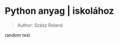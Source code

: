 # Python anyag | iskolához
>Author: Szász Roland
<!-- 
## ![SMTH]()
Just paste a link here of a photo do you like! 
-->
random test
